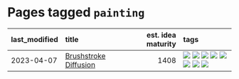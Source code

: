 # Pages tagged `painting`

|last_modified|title|est. idea maturity|tags
|:---|:---|---:|:---|
|2023-04-07|[Brushstroke Diffusion](../brushstroke-diffusion.md)|1408|[![](https://img.shields.io/badge/tag-artisticstyletransfer-b08442)](../tags/artisticstyletransfer.md) [![](https://img.shields.io/badge/tag-creativity-e6ab9)](../tags/creativity.md) [![](https://img.shields.io/badge/tag-deepgenerativemodeling-abf295)](../tags/deepgenerativemodeling.md) [![](https://img.shields.io/badge/tag-experimental-f14da)](../tags/experimental.md) [![](https://img.shields.io/badge/tag-image_processing-97a75e)](../tags/image_processing.md) [![](https://img.shields.io/badge/tag-modeltraining-29349d)](../tags/modeltraining.md) [![](https://img.shields.io/badge/tag-painting-50c04b)](../tags/painting.md) [![](https://img.shields.io/badge/tag-wip-82d6e)](../tags/wip.md)|